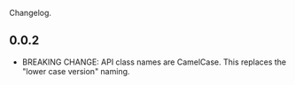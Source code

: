 Changelog.

## 0.0.2
* BREAKING CHANGE: API class names are CamelCase. This replaces the  "lower  case version" naming.